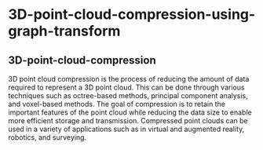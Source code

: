 # 3D-point-cloud-compression-using-graph-transform
## 3D-point-cloud-compression
3D point cloud compression is the process of reducing the amount of data required to represent a 3D point cloud. This can be done through various techniques such as octree-based methods, principal component analysis, and voxel-based methods. The goal of compression is to retain the important features of the point cloud while reducing the data size to enable more efficient storage and transmission. Compressed point clouds can be used in a variety of applications such as in virtual and augmented reality, robotics, and surveying.
